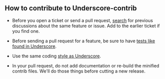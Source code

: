 ## How to contribute to Underscore-contrib

* Before you open a ticket or send a pull request, [search](https://github.com/documentcloud/underscore-contrib/issues) for previous discussions about the same feature or issue. Add to the earlier ticket if you find one.

* Before sending a pull request for a feature, be sure to have [tests like found in Underscore](http://underscorejs.org/test/).

* Use the same coding  [style as Underscore](https://github.com/documentcloud/underscore/blob/master/underscore.js).

* In your pull request, do not add documentation or re-build the minified contrib files. We'll do those things before cutting a new release.
